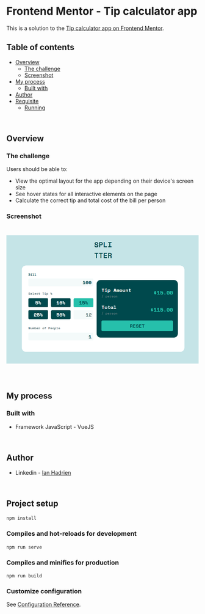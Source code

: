# Frontend Mentor - Tip calculator app

This is a solution to the [Tip calculator app on Frontend Mentor](https://www.frontendmentor.io/challenges/tip-calculator-app-ugJNGbJUX). 

## Table of contents

- [Overview](#overview)
  - [The challenge](#the-challenge)
  - [Screenshot](#screenshot)
- [My process](#my-process)
  - [Built with](#built-with)
- [Author](#author)
- [Requisite](#requisite)
  - [Running](#running)

<br>

## Overview

### The challenge

Users should be able to:

- View the optimal layout for the app depending on their device's screen size
- See hover states for all interactive elements on the page
- Calculate the correct tip and total cost of the bill per person


### Screenshot

<h1 align="center">
  <img alt="Readme" title="Readme" src="./src/assets/img/readme.png">
</h1>

<br>

## My process

### Built with

- Framework JavaScript - VueJS

<br>

## Author

- Linkedin - [Ian Hadrien](https://www.linkedin.com/in/ian-hadrien-8051181b1/)

<br>

## Project setup
```
npm install
```

### Compiles and hot-reloads for development
```
npm run serve
```

### Compiles and minifies for production
```
npm run build
```

### Customize configuration
See [Configuration Reference](https://cli.vuejs.org/config/).

